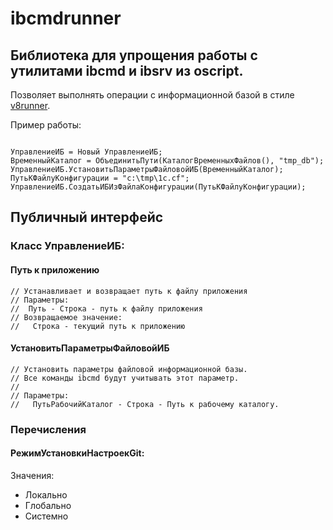 
# ibcmdrunner

## Библиотека для упрощения работы с утилитами ibcmd и ibsrv из oscript.

Позволяет выполнять операции с информационной базой в стиле [v8runner](https://github.com/oscript-library/v8runner).

Пример работы:
```bsl

УправлениеИБ = Новый УправлениеИБ;
ВременныйКаталог = ОбъединитьПути(КаталогВременныхФайлов(), "tmp_db");
УправлениеИБ.УстановитьПараметрыФайловойИБ(ВременныйКаталог);
ПутьКФайлуКонфигурации = "c:\tmp\1c.cf";
УправлениеИБ.СоздатьИБИзФайлаКонфигурации(ПутьКФайлуКонфигурации);
```

## Публичный интерфейс

### Класс УправлениеИБ:


#### Путь к приложению

```bsl
// Устанавливает и возвращает путь к файлу приложения
// Параметры:
//  Путь - Строка - путь к файлу приложения
// Возвращаемое значение:
//   Строка - текущий путь к приложению
```

#### УстановитьПараметрыФайловойИБ

```bsl
// Установить параметры файловой информационной базы.
// Все команды ibcmd будут учитывать этот параметр.
//
// Параметры:
//   ПутьРабочийКаталог - Строка - Путь к рабочему каталогу.
```

### Перечисления

#### РежимУстановкиНастроекGit:

Значения:
* Локально
* Глобально
* Системно
